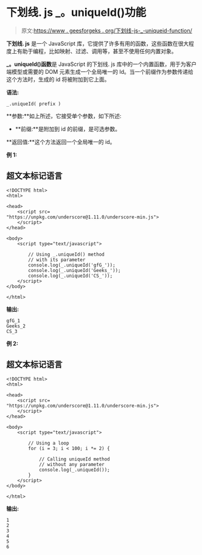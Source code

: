 # 下划线. js _。uniqueId()功能

> 原文:[https://www . geesforgeks . org/下划线-js-_-uniqueid-function/](https://www.geeksforgeeks.org/underscore-js-_-uniqueid-function/)

**下划线. js** 是一个 JavaScript 库，它提供了许多有用的函数，这些函数在很大程度上有助于编程，比如映射、过滤、调用等，甚至不使用任何内置对象。

**_。uniqueId()函数**是 JavaScript 的下划线. js 库中的一个内置函数，用于为客户端模型或需要的 DOM 元素生成一个全局唯一的 Id。当一个前缀作为参数传递给这个方法时，生成的 id 将被附加到它上面。

**语法:**

```
_.uniqueId( prefix )

```

**参数:**如上所述，它接受单个参数，如下所述:

*   **前缀:**是附加到 id 的前缀，是可选参数。

**返回值:**这个方法返回一个全局唯一的 id。

**例 1:**

## 超文本标记语言

```
<!DOCTYPE html>
<html>

<head>
    <script src=
"https://unpkg.com/underscore@1.11.0/underscore-min.js">
    </script>
</head>

<body>
    <script type="text/javascript">

        // Using _.uniqueId() method 
        // with its parameter
        console.log(_.uniqueId('gfG_'));
        console.log(_.uniqueId('Geeks_'));
        console.log(_.uniqueId('CS_'));
    </script>
</body>

</html>
```

**输出:**

```
gfG_1
Geeks_2
CS_3
```

**例 2:**

## 超文本标记语言

```
<!DOCTYPE html>
<html>

<head>
    <script src=
"https://unpkg.com/underscore@1.11.0/underscore-min.js">
    </script>
</head>

<body>
    <script type="text/javascript">

        // Using a loop
        for (i = 3; i < 100; i *= 2) {

            // Calling uniqueId method
            // without any parameter   
            console.log(_.uniqueId());
        }
    </script>
</body>

</html>
```

**输出:**

```
1
2
3
4
5
6

```